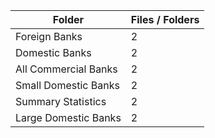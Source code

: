 | Folder               |   Files / Folders |
|----------------------|-------------------|
| Foreign Banks        |                 2 |
| Domestic Banks       |                 2 |
| All Commercial Banks |                 2 |
| Small Domestic Banks |                 2 |
| Summary Statistics   |                 2 |
| Large Domestic Banks |                 2 |
